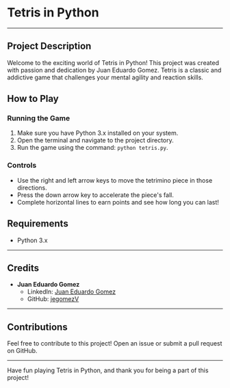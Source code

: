 # Tetris in Python

---

## Project Description

Welcome to the exciting world of Tetris in Python! This project was created with passion and dedication by Juan Eduardo Gomez. Tetris is a classic and addictive game that challenges your mental agility and reaction skills.

## How to Play

### Running the Game

1. Make sure you have Python 3.x installed on your system.
2. Open the terminal and navigate to the project directory.
3. Run the game using the command: `python tetris.py`.

### Controls

- Use the right and left arrow keys to move the tetrimino piece in those directions.
- Press the down arrow key to accelerate the piece's fall.
- Complete horizontal lines to earn points and see how long you can last!

## Requirements

- Python 3.x

---

## Credits

- **Juan Eduardo Gomez**
  - LinkedIn: [Juan Eduardo Gomez](https://www.linkedin.com/in/juan-eduardo-gomez-valencia-a42b3a271/)
  - GitHub: [jegomezV](https://github.com/jegomezV)

---

## Contributions

Feel free to contribute to this project! Open an issue or submit a pull request on GitHub.

---

Have fun playing Tetris in Python, and thank you for being a part of this project!
